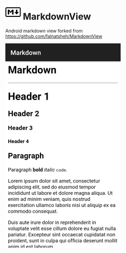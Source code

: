 # ![Logo](app/src/main/res/drawable-mdpi/ic_launcher.png) MarkdownView
Android markdown view forked from https://github.com/falnatsheh/MarkdownView

![Markdown](https://github.com/billthefarmer/billthefarmer.github.io/raw/master/images/Markdown.png)

